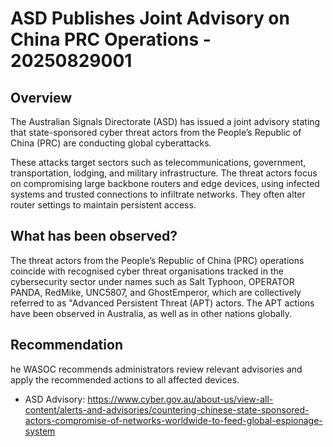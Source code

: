 # ASD Publishes Joint Advisory on China PRC Operations - 20250829001

## Overview

The Australian Signals Directorate (ASD) has issued a joint advisory stating that state-sponsored cyber threat actors from the People’s Republic of China (PRC) are conducting global cyberattacks.

These attacks target sectors such as telecommunications, government, transportation, lodging, and military infrastructure. The threat actors focus on compromising large backbone routers and edge devices, using infected systems and trusted connections to infiltrate networks. They often alter router settings to maintain persistent access.

## What has been observed?

The threat actors from the People’s Republic of China (PRC) operations coincide with recognised cyber threat organisations tracked in the cybersecurity sector under names such as Salt Typhoon, OPERATOR PANDA, RedMike, UNC5807, and GhostEmperor, which are collectively referred to as "Advanced Persistent Threat (APT) actors. The APT actions have been observed in Australia, as well as in other nations globally.

## Recommendation

he WASOC recommends administrators review relevant advisories and apply the recommended actions to all affected devices.

- ASD Advisory: <https://www.cyber.gov.au/about-us/view-all-content/alerts-and-advisories/countering-chinese-state-sponsored-actors-compromise-of-networks-worldwide-to-feed-global-espionage-system>
